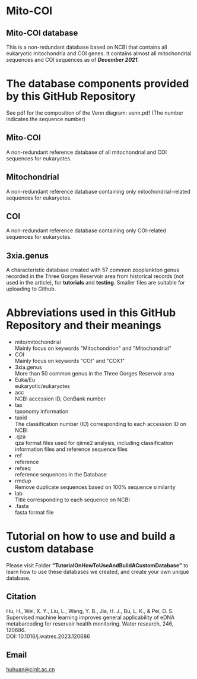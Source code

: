 # **Mito-COI**
##  **Mito-COI database**

This is a non-redundant database based on NCBI that contains all eukaryotic mitochondria and COI genes. It contains almost all mitochondrial sequences and COI sequences as of _**December 2021**_.

# The database components provided by this GitHub Repository
  See pdf for the composition of the Venn diagram: venn.pdf (The number indicates the sequence number)
## Mito-COI  
  A non-redundant reference database of all mitochondrial and COI sequences for eukaryotes.
## Mitochondrial  
  A non-redundant reference database containing only mitochondrial-related sequences for eukaryotes.
## COI  
  A non-redundant reference database containing only COI-related sequences for eukaryotes.
## 3xia.genus  
  A characteristic database created with 57 common zooplankton genus recorded in the Three Gorges Reservoir area from historical records (not used in the article), for **tutorials** and **testing**.
  Smaller files are suitable for uploading to Github.

# Abbreviations used in this GitHub Repository and their meanings
* mito/mitochondrial  
  Mainly focus on keywords "Mitochondrion" and "Mitochondrial"
* COI  
  Mainly focus on keywords "COI" and "COX1"
* 3xia.genus  
  More than 50 common genus in the Three Gorges Reservoir area
* Euka/Eu  
  eukaryotic/eukaryotes
* acc  
  NCBI accession ID, GenBank number
* tax  
 taxonomy information
* taxid  
  The classification number (ID) corresponding to each accession ID on NCBI
* .qza  
  qza format  files used for qiime2 analysis, including classification information files and reference sequence files
* ref  
  reference
* refseq  
 reference sequences in the Database
* rmdup  
  Remove duplicate sequences based on 100% sequence similarity
* lab  
  Title corresponding to each sequence on NCBI
* .fasta  
  fasta format file

# Tutorial on how to use and build a custom database
Please visit Folder **"TutorialOnHowToUseAndBuildACustomDatabase"** to learn how to use these databases we created, and create your own unique database.
## Citation
Hu, H., Wei, X. Y., Liu, L., Wang, Y. B., Jia, H. J., Bu, L. K., & Pei, D. S. Supervised machine learning improves general applicability of eDNA metabarcoding for reservoir health monitoring. Water research, 246, 120686.        
DOI: 10.1016/j.watres.2023.120686
## Email
huhuan@cigit.ac.cn
